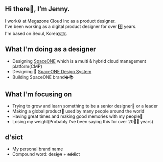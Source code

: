 ## Hi there👋, I’m Jenny.
I work⚙️ at Megazone Cloud Inc as a product designer.  
I've been working as a digital product designer for over 9️⃣ years.  
I'm based on Seoul, Korea🇰🇷.

## What I'm doing as a designer
- Designing [SpaceONE](https://github.com/spaceone-dev, "SpaceONE repositories") which is a multi & hybrid cloud management platform(CMP)
- Designing 🧩 [SpaceONE Design System](https://github.com/spaceone-dev/spaceone-design-system, "SpaceONE Design System repository")
- Building SpaceONE brand�📚

## What I'm focusing on
- Trying to grow and learn something to be a senior designer🤩 or a leader
- Making a global product🚀 used by many people around the world
- Having great times and making good memories with my people💝
- Losing my weight(Probably I've been saying this for over 20🤦‍♀️ years)

## d'sict
- My personal brand name
- Compound word: des~~ign~~ + ~~add~~ict
